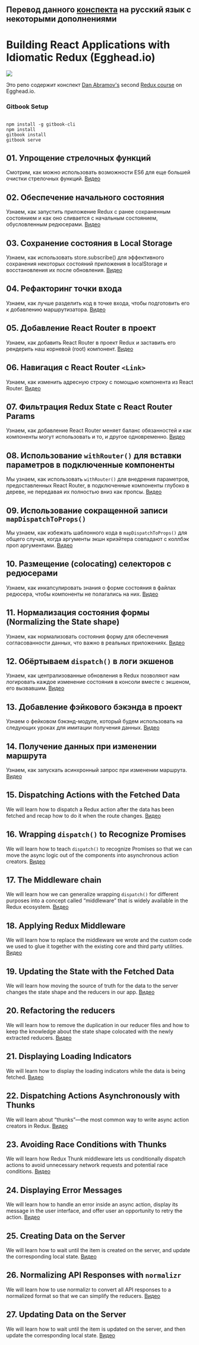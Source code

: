 ## Перевод данного [конспекта](https://github.com/tayiorbeii/egghead.io_idiomatic_redux_course_notes) на русский язык с некоторыми дополнениями

# Building React Applications with Idiomatic Redux (Egghead.io)

![](https://s3.amazonaws.com/f.cl.ly/items/212E0u153X2A18131808/Image%202016-07-10%20at%2012.00.28%20PM.png?v=feaddbc8)

Это репо содержит конспект [Dan Abramov's](https://github.com/gaearon) second [Redux course](https://egghead.io/courses/building-react-applications-with-idiomatic-redux) on Egghead.io.

### Gitbook Setup

```

npm install -g gitbook-cli
npm install
gitbook install
gitbook serve
```

## 01\. Упрощение стрелочных функций

Смотрим, как можно использовать возможности ES6 для еще большей очистки стрелочных функций. [Видео](https://egghead.io/lessons/javascript-redux-simplifying-the-arrow-functions)

## 02. Обеспечение начального состояния

Узнаем, как запустить приложение Redux с ранее сохраненным состоянием и как оно сливается с начальным состоянием, обусловленным редюсерами. [Видео](https://egghead.io/lessons/javascript-redux-supplying-the-initial-state)

## 03. Сохранение состояния в Local Storage

Узнаем, как использовать store.subscribe() для эффективного сохранения некоторых состояний приложения в localStorage и восстановления их после обновления. [Видео](https://egghead.io/lessons/javascript-redux-persisting-the-state-to-the-local-storage#/tab-transcript)

## 04. Рефакторинг точки входа

Узнаем, как лучше разделить код в точке входа, чтобы подготовить его к добавлению маршрутизатора.
[Видео](https://egghead.io/lessons/javascript-redux-refactoring-the-entry-point?series=building-react-applications-with-idiomatic-redux#/tab-transcript)

## 05. Добавление React Router в проект

Узнаем, как добавить React Router в проект Redux и заставить его рендерить наш корневой (root) компонент. [Видео](https://egghead.io/lessons/javascript-redux-adding-react-router-to-the-project?series=building-react-applications-with-idiomatic-redux#/tab-transcript)

## 06. Навигация с React Router `<Link>`

Узнаем, как изменить адресную строку с помощью компонента из React Router.
[Видео](https://egghead.io/lessons/javascript-redux-navigating-with-react-router-link?series=building-react-applications-with-idiomatic-redux)

## 07. Фильтрация Redux State c React Router Params

Узнаем, как добавление React Router меняет баланс обязанностей и как компоненты могут использовать и то, и другое одновременно.
[Видео](https://egghead.io/lessons/javascript-redux-filtering-redux-state-with-react-router-params)

## 08. Использование `withRouter()` для вставки параметров в подключенные компоненты

Мы узнаем, как использовать `withRouter()` для внедрения параметров, предоставленных React Router, в подключенные компоненты глубоко в дереве, не передавая их полностью вниз как пропсы.
[Видео](https://egghead.io/lessons/javascript-redux-using-withrouter-to-inject-the-params-into-connected-components)

## 09. Использование сокращенной записи `mapDispatchToProps()`

Мы узнаем, как избежать шаблонного кода в `mapDispatchToProps()` для общего случая, когда аргументы экшн криэйтера совпадают с коллбэк проп аргументами.
[Видео](https://egghead.io/lessons/javascript-redux-using-mapdispatchtoprops-shorthand-notation)

## 10. Размещение (colocating) селекторов с редюсерами

Узнаем, как инкапсулировать знания о форме состояния в файлах редюсера, чтобы компоненты не полагались на них.
[Видео](https://egghead.io/lessons/javascript-redux-colocating-selectors-with-reducers?series=building-react-applications-with-idiomatic-redux#/tab-transcript)

## 11. Нормализация состояния формы (Normalizing the State shape)

Узнаем, как нормализовать состояния форму для обеспечения согласованности данных, что важно в реальных приложениях.
[Видео](https://egghead.io/lessons/javascript-redux-normalizing-the-state-shape)

## 12. Обёртываем `dispatch()` в логи экшенов

Узнаем, как централизованные обновления в Redux позволяют нам логировать каждое изменение состояния в консоли вместе с экшеном, его вызвавшим.
[Видео](https://egghead.io/lessons/javascript-redux-wrapping-dispatch-to-log-actions)

## 13. Добавление фэйкового бэкэнда в проект

Узнаем о фейковом бэкэнд-модуле, который будем использовать на следующих уроках для имитации получения данных.
[Видео](https://egghead.io/lessons/javascript-redux-adding-a-fake-backend-to-the-project)

## 14. Получение данных при изменении маршрута

Узнаем, как запускать асинхронный запрос при изменении маршрута.
[Видео](https://egghead.io/lessons/javascript-redux-fetching-data-on-route-change)

## 15. Dispatching Actions with the Fetched Data

We will learn how to dispatch a Redux action after the data has been fetched and recap how to do it when the route changes.
[Видео](https://egghead.io/lessons/javascript-redux-dispatching-actions-with-the-fetched-data?series=building-react-applications-with-idiomatic-redux)

## 16. Wrapping `dispatch()` to Recognize Promises

We will learn how to teach `dispatch()` to recognize Promises so that we can move the async logic out of the components into asynchronous action creators.
[Видео](https://egghead.io/lessons/javascript-redux-wrapping-dispatch-to-recognize-promises)

## 17. The Middleware chain

We will learn how we can generalize wrapping `dispatch()` for different purposes into a concept called “middleware” that is widely available in the Redux ecosystem.
[Видео](https://egghead.io/lessons/javascript-redux-the-middleware-chain)

## 18. Applying Redux Middleware

We will learn how to replace the middleware we wrote and the custom code we used to glue it together with the existing core and third party utilities.
[Видео](https://egghead.io/lessons/javascript-redux-applying-redux-middleware)

## 19. Updating the State with the Fetched Data

We will learn how moving the source of truth for the data to the server changes the state shape and the reducers in our app.
[Видео](https://egghead.io/lessons/javascript-redux-updating-the-state-with-the-fetched-data)

## 20. Refactoring the reducers

We will learn how to remove the duplication in our reducer files and how to keep the knowledge about the state shape colocated with the newly extracted reducers.
[Видео](https://egghead.io/lessons/javascript-redux-refactoring-the-reducers)

## 21. Displaying Loading Indicators

We will learn how to display the loading indicators while the data is being fetched.
[Видео](https://egghead.io/lessons/javascript-redux-displaying-loading-indicators)

## 22. Dispatching Actions Asynchronously with Thunks

We will learn about “thunks”—the most common way to write async action creators in Redux.
[Видео](https://egghead.io/lessons/javascript-redux-dispatching-actions-asynchronously-with-thunks)

## 23. Avoiding Race Conditions with Thunks

We will learn how Redux Thunk middleware lets us conditionally dispatch actions to avoid unnecessary network requests and potential race conditions.
[Видео](https://egghead.io/lessons/javascript-redux-avoiding-race-conditions-with-thunks)

## 24. Displaying Error Messages

We will learn how to handle an error inside an async action, display its message in the user interface, and offer user an opportunity to retry the action.
[Видео](https://egghead.io/lessons/javascript-redux-displaying-error-messages)

## 25. Creating Data on the Server

We will learn how to wait until the item is created on the server, and update the corresponding local state.
[Видео](https://egghead.io/lessons/javascript-redux-creating-data-on-the-server)

## 26. Normalizing API Responses with `normalizr`

We will learn how to use normalizr to convert all API responses to a normalized format so that we can simplify the reducers.
[Видео](https://egghead.io/lessons/javascript-redux-normalizing-api-responses-with-normalizr)

## 27. Updating Data on the Server

We will learn how to wait until the item is updated on the server, and then update the corresponding local state.
[Видео](https://egghead.io/lessons/javascript-redux-updating-data-on-the-server)
